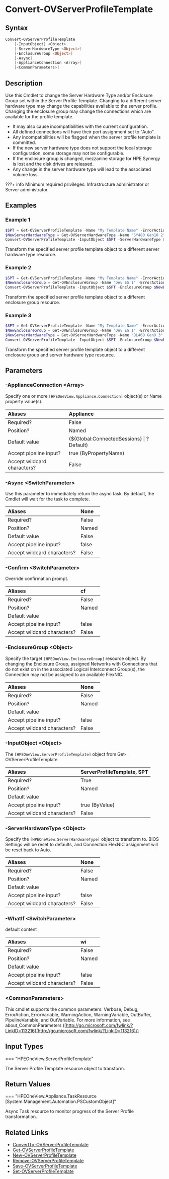 ﻿---
description: Migrate Server Profile Template.
---

# Convert-OVServerProfileTemplate

## Syntax

```powershell
Convert-OVServerProfileTemplate
    [-InputObject] <Object>
    [-ServerHardwareType <Object>]
    [-EnclosureGroup <Object>]
    [-Async]
    [-ApplianceConnection <Array>]
    [<CommonParameters>]
```

## Description

Use this Cmdlet to change the Server Hardware Type and/or Enclosure Group set within the Server Profile Template. Changing to a different server hardware type may change the capabilities available to the server profile. Changing the enclosure group may change the connections which are available for the profile template.

* It may also cause incompatibilities with the current configuration.
* All defined connections will have their port assignment set to "Auto".
* Any incompatibilities will be flagged when the server profile template is committed.
* If the new server hardware type does not support the local storage configuration, some storage may not be configurable.
* If the enclosure group is changed, mezzanine storage for HPE Synergy is lost and the disk drives are released.
* Any change in the server hardware type will lead to the associated volume loss.

???+ info
    Minimum required privileges: Infrastructure administrator or Server administrator.
    

## Examples

###  Example 1 

```powershell
$SPT = Get-OVServerProfileTemplate -Name "My Template Name" -ErrorAction Stop
$NewServerHardwareType = Get-OVServerHardwareType -Name "SY480 Gen10 2" -ErrorAction Stop
Convert-OVServerProfileTemplate -InputObject $SPT -ServerHardwareType $NewServerHardwareType
```

Transform the specified server profile template object to a different server hardware type resource.

###  Example 2 

```powershell
$SPT = Get-OVServerProfileTemplate -Name "My Template Name" -ErrorAction Stop
$NewEnclosureGroup = Get-OVEnclosureGroup -Name "Dev EG 1" -ErrorAction Stop
Convert-OVServerProfileTemplate -InputObject $SPT -EnclosureGroup $NewEnclosureGroup
```

Transform the specified server profile template object to a different enclosure group resource.

###  Example 3 

```powershell
$SPT = Get-OVServerProfileTemplate -Name "My Template Name" -ErrorAction Stop
$NewEnclosureGroup = Get-OVEnclosureGroup -Name "Dev EG 1" -ErrorAction Stop
$NewServerHardwareType = Get-OVServerHardwareType -Name "BL460 Gen9 3" -ErrorAction Stop
Convert-OVServerProfileTemplate -InputObject $SPT -EnclosureGroup $NewEnclosureGroup -ServerHardwareType $NewServerHardwareType
```

Transform the specified server profile template object to a different enclosure group and server hardware type resource.

## Parameters

### -ApplianceConnection &lt;Array&gt;

Specify one or more `[HPEOneView.Appliance.Connection]` object(s) or Name property value(s).

| Aliases | Appliance |
| :--- | :--- |
| Required? | False |
| Position? | Named |
| Default value | (${Global:ConnectedSessions} &vert; ? Default) |
| Accept pipeline input? | true (ByPropertyName) |
| Accept wildcard characters? | False |

### -Async &lt;SwitchParameter&gt;

Use this parameter to immediately return the async task.  By default, the Cmdlet will wait for the task to complete.

| Aliases | None |
| :--- | :--- |
| Required? | False |
| Position? | Named |
| Default value | False |
| Accept pipeline input? | false |
| Accept wildcard characters? | False |

### -Confirm &lt;SwitchParameter&gt;

Override confirmation prompt.

| Aliases | cf |
| :--- | :--- |
| Required? | False |
| Position? | Named |
| Default value |  |
| Accept pipeline input? | false |
| Accept wildcard characters? | False |

### -EnclosureGroup &lt;Object&gt;

Specify the target `[HPEOneView.EnclosureGroup]` resource object.  By changing the Enclosure Group, assigned Networks with Connections that do not exist on in the associated Logical Interconnect Group(s), the Connection may not be assigned to an available FlexNIC.

| Aliases | None |
| :--- | :--- |
| Required? | False |
| Position? | Named |
| Default value |  |
| Accept pipeline input? | false |
| Accept wildcard characters? | False |

### -InputObject &lt;Object&gt;

The `[HPEOneView.ServerProfileTemplate]` object from Get-OVServerProfileTemplate.

| Aliases | ServerProfileTemplate, SPT |
| :--- | :--- |
| Required? | True |
| Position? | Named |
| Default value |  |
| Accept pipeline input? | true (ByValue) |
| Accept wildcard characters? | False |

### -ServerHardwareType &lt;Object&gt;

Specify the `[HPEOneView.ServerHardwareType]` object to transform to.  BIOS Settings will be reset to defaults, and Connection FlexNIC assignment will be reset back to Auto.

| Aliases | None |
| :--- | :--- |
| Required? | False |
| Position? | Named |
| Default value |  |
| Accept pipeline input? | false |
| Accept wildcard characters? | False |

### -WhatIf &lt;SwitchParameter&gt;

default content

| Aliases | wi |
| :--- | :--- |
| Required? | False |
| Position? | Named |
| Default value |  |
| Accept pipeline input? | false |
| Accept wildcard characters? | False |

### &lt;CommonParameters&gt;

This cmdlet supports the common parameters: Verbose, Debug, ErrorAction, ErrorVariable, WarningAction, WarningVariable, OutBuffer, PipelineVariable, and OutVariable. For more information, see about\_CommonParameters \([http://go.microsoft.com/fwlink/?LinkID=113216](http://go.microsoft.com/fwlink/?LinkID=113216)\)

## Input Types

=== "HPEOneView.ServerProfileTemplate"
 
The Server Profile Template resource object to transform.
 

## Return Values

=== "HPEOneView.Appliance.TaskResource [System.Management.Automation.PSCustomObject]"
 
Async Task resource to monitor progress of the Server Profile transformation.
 

## Related Links

* [ConvertTo-OVServerProfileTemplate](convertto-ovserverprofiletemplate.md)
* [Get-OVServerProfileTemplate](get-ovserverprofiletemplate.md)
* [New-OVServerProfileTemplate](new-ovserverprofiletemplate.md)
* [Remove-OVServerProfileTemplate](remove-ovserverprofiletemplate.md)
* [Save-OVServerProfileTemplate](save-ovserverprofiletemplate.md)
* [Set-OVServerProfileTemplate](set-ovserverprofiletemplate.md)
